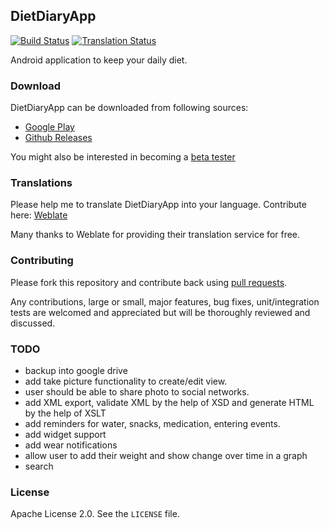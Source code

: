 ## DietDiaryApp

[![Build Status](https://travis-ci.org/canyapan/DietDiaryApp.svg?branch=master)](https://travis-ci.org/canyapan/DietDiaryApp) [![Translation Status](https://hosted.weblate.org/widgets/diet-diary/-/svg-badge.svg)](https://hosted.weblate.org/engage/diet-diary/?utm_source=widget)

Android application to keep your daily diet.


### Download

DietDiaryApp can be downloaded from following sources:

- [Google Play](https://play.google.com/store/apps/details?id=com.canyapan.dietdiaryapp)
- [Github Releases](https://github.com/canyapan/DietDiaryApp/releases)

You might also be interested in becoming a [beta tester](https://play.google.com/apps/testing/com.canyapan.dietdiaryapp)


### Translations

Please help me to translate DietDiaryApp into your language. Contribute here: [Weblate](https://hosted.weblate.org/projects/diet-diary/strings/)

Many thanks to Weblate for providing their translation service for free.


### Contributing

Please fork this repository and contribute back using [pull requests](https://github.com/canyapan/DietDiaryApp/pulls).

Any contributions, large or small, major features, bug fixes, unit/integration tests are welcomed and appreciated
but will be thoroughly reviewed and discussed.


### TODO

* backup into google drive
* add take picture functionality to create/edit view.
* user should be able to share photo to social networks.
* add XML export, validate XML by the help of XSD and generate HTML by the help of XSLT
* add reminders for water, snacks, medication, entering events.
* add widget support
* add wear notifications
* allow user to add their weight and show change over time in a graph
* search


### License
    
Apache License 2.0. See the `LICENSE` file.

